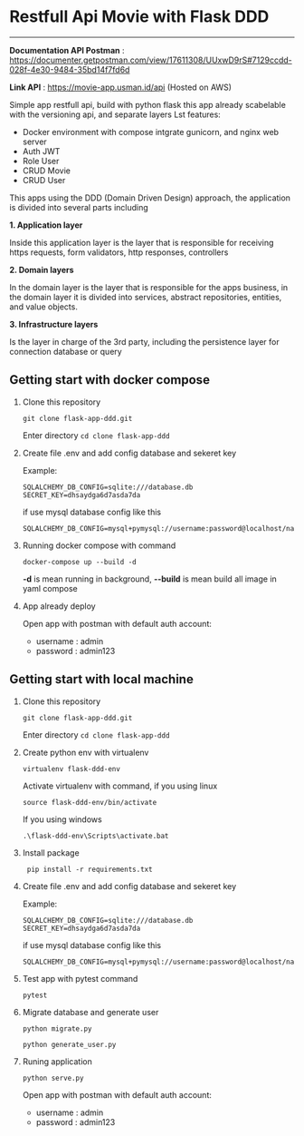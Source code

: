 # Restfull Api Movie with Flask DDD
-------------
**Documentation API Postman** : https://documenter.getpostman.com/view/17611308/UUxwD9rS#7129ccdd-028f-4e30-9484-35bd14f7fd6d 

**Link API** : https://movie-app.usman.id/api (Hosted on AWS)

Simple app restfull api, build with python flask this app already scabelable with the versioning api, and separate layers
Lst features:
- Docker environment with compose intgrate gunicorn, and nginx web server
- Auth JWT
- Role User
- CRUD Movie
- CRUD User

This apps using the DDD (Domain Driven Design) approach, the application is divided into several parts including

**1. Application layer**

Inside this application layer is the layer that is responsible for receiving https requests, form validators, http responses, controllers

**2. Domain layers**

In the domain layer is the layer that is responsible for the apps business, in the domain layer it is divided into services, abstract repositories, entities, and value objects.

**3. Infrastructure layers**

Is the layer in charge of the 3rd party, including the persistence layer for connection database or query


## Getting start with docker compose
1. Clone this repository

   ``` git clone flask-app-ddd.git ```

   Enter directory
   ``` cd clone flask-app-ddd ```

3. Create file .env and add config database and sekeret key

    Example: 
    ```env
    SQLALCHEMY_DB_CONFIG=sqlite:///database.db
    SECRET_KEY=dhsaydga6d7asda7da
    ```
    if use mysql database config like this
    ```
    SQLALCHEMY_DB_CONFIG=mysql+pymysql://username:password@localhost/name_database
    ```
 4. Running docker compose with command

    ``` docker-compose up --build -d ```

    **-d** is mean running in background, 
    **--build** is mean build all image in yaml compose

5. App already deploy

   Open app with postman with default auth account: 
   - username : admin
   - password : admin123


## Getting start with local machine

1. Clone this repository

   ``` git clone flask-app-ddd.git ```

   Enter directory
   ``` cd clone flask-app-ddd ```

2. Create python env with virtualenv
   
   ``` virtualenv flask-ddd-env ```
  
   Activate virtualenv with command, if you using linux

   ``` source flask-ddd-env/bin/activate ```
   
   If you using windows

   ``` .\flask-ddd-env\Scripts\activate.bat ```
3. Install package 

   ``` pip install -r requirements.txt```

4. Create file .env and add config database and sekeret key

    Example: 
    ```env
    SQLALCHEMY_DB_CONFIG=sqlite:///database.db
    SECRET_KEY=dhsaydga6d7asda7da
    ```
    if use mysql database config like this
    ```
    SQLALCHEMY_DB_CONFIG=mysql+pymysql://username:password@localhost/name_database
    ```

5. Test app with pytest command

    ``` pytest ```

5. Migrate database and generate user

   ``` python migrate.py ```

   ``` python generate_user.py ```

6. Runing application 

   ``` python serve.py ```

   Open app with postman with default auth account: 
   - username : admin
   - password : admin123



